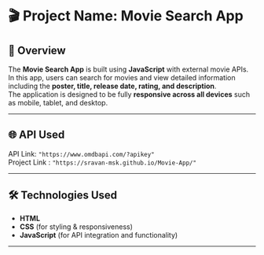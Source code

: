 # 🎬 Project Name: Movie Search App

## 📌 Overview
The **Movie Search App** is built using **JavaScript** with external movie APIs.  
In this app, users can search for movies and view detailed information including the **poster, title, release date, rating, and description**.  
The application is designed to be fully **responsive across all devices** such as mobile, tablet, and desktop.  

---

## 🌐 API Used
API Link: `"https://www.omdbapi.com/?apikey"`  
Project Link : `"https://sravan-msk.github.io/Movie-App/"`

---

## 🛠️ Technologies Used
- **HTML**  
- **CSS** (for styling & responsiveness)  
- **JavaScript** (for API integration and functionality)  

---
